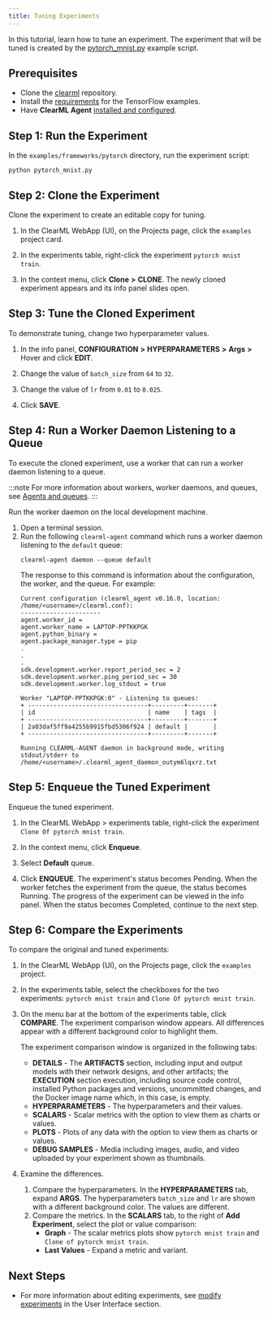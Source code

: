 ```yaml
---
title: Tuning Experiments
---
```


In this tutorial, learn how to tune an experiment. The experiment that will be tuned is created by the [pytorch_mnist.py](https://github.com/allegroai/clearml/blob/master/examples/frameworks/pytorch/pytorch_mnist.py) 
example script. 

## Prerequisites

* Clone the [clearml](https://github.com/allegroai/clearml) repository.
* Install the [requirements](https://github.com/allegroai/clearml/blob/master/examples/frameworks/tensorflow/requirements.txt) 
  for the TensorFlow examples.
* Have **ClearML Agent** [installed and configured](../../clearml_agent.md#installation).

## Step 1: Run the Experiment

In the `examples/frameworks/pytorch` directory, run the experiment script:

    python pytorch_mnist.py

## Step 2: Clone the Experiment

Clone the experiment to create an editable copy for tuning.

1. In the ClearML WebApp (UI), on the Projects page, click the `examples` project card.

1. In the experiments table, right-click the experiment `pytorch mnist train`.

1. In the context menu, click **Clone** **>** **CLONE**. The newly cloned experiment appears and its info panel slides open.

## Step 3: Tune the Cloned Experiment

To demonstrate tuning, change two hyperparameter values.

1. In the info panel, **CONFIGURATION** **>** **HYPERPARAMETERS** **>** **Args** **>** Hover and click **EDIT**.

1. Change the value of `batch_size` from `64` to `32`.

1. Change the value of `lr` from `0.01` to `0.025`.

1. Click **SAVE**.

## Step 4: Run a Worker Daemon Listening to a Queue

To execute the cloned experiment, use a worker that can run a worker daemon listening to a queue.

:::note
For more information about workers, worker daemons, and queues, see [Agents and queues](../../fundamentals/agents_and_queues.md).
:::

Run the worker daemon on the local development machine.
1. Open a terminal session.
1. Run the following `clearml-agent` command which runs a worker daemon listening to the `default` queue:
    ```
    clearml-agent daemon --queue default
    ```
    The response to this command is information about the configuration, the worker, and the queue. For example:
    ```
    Current configuration (clearml_agent v0.16.0, location: /home/<username>/clearml.conf):
    ----------------------
    agent.worker_id =
    agent.worker_name = LAPTOP-PPTKKPGK
    agent.python_binary =
    agent.package_manager.type = pip
    .
    .
    .
    sdk.development.worker.report_period_sec = 2
    sdk.development.worker.ping_period_sec = 30
    sdk.development.worker.log_stdout = true
        
    Worker "LAPTOP-PPTKKPGK:0" - Listening to queues:
    + ---------------------------------+---------+-------+
    | id                               | name    | tags  |
    + ---------------------------------+---------+-------+
    | 2a03daf5ff9a4255b9915fbd5306f924 | default |       |
    + ---------------------------------+---------+-------+
        
    Running CLEARML-AGENT daemon in background mode, writing stdout/stderr to /home/<username>/.clearml_agent_daemon_outym6lqxrz.txt
    ```
   
## Step 5: Enqueue the Tuned Experiment

Enqueue the tuned experiment.

1. In the ClearML WebApp > experiments table, right-click the experiment `Clone Of pytorch mnist train`.

1. In the context menu, click **Enqueue**.

1. Select **Default** queue. 
   
1. Click **ENQUEUE**. The experiment's status becomes Pending. When the worker fetches the experiment from the queue, 
   the status becomes Running. The progress of the experiment can be viewed in the info panel. When the status becomes 
   Completed, continue to the next step.

## Step 6: Compare the Experiments

To compare the original and tuned experiments:
1. In the ClearML WebApp (UI), on the Projects page, click the `examples` project.
1. In the experiments table, select the checkboxes for the two experiments: `pytorch mnist train` and `Clone Of pytorch mnist train`.
1. On the menu bar at the bottom of the experiments table, click **COMPARE**. The experiment comparison window appears. 
   All differences appear with a different background color to highlight them.

    The experiment comparison window is organized in the following tabs:
    * **DETAILS** - The **ARTIFACTS** section, including input and output models with their network designs, and other artifacts;
        the **EXECUTION** section execution, including source code control, installed Python packages and versions, 
      uncommitted changes, and the Docker image name which, in this case, is empty.
    * **HYPERPARAMETERS** - The hyperparameters and their values.
    * **SCALARS** - Scalar metrics with the option to view them as charts or values.
    * **PLOTS** - Plots of any data with the option to view them as charts or values.
    * **DEBUG SAMPLES** - Media including images, audio, and video uploaded by your experiment shown as thumbnails.
1. Examine the differences.
    1. Compare the hyperparameters. In the **HYPERPARAMETERS** tab, expand **ARGS**. The hyperparameters `batch_size` 
       and `lr` are shown with a different background color. The values are different.
    1. Compare the metrics. In the **SCALARS** tab, to the right of **Add Experiment**, select the plot or value comparison:
        * **Graph** - The scalar metrics plots show `pytorch mnist train` and `Clone of pytorch mnist train`.
        * **Last Values** - Expand a metric and variant.


## Next Steps

* For more information about editing experiments, see [modify experiments](../../webapp/webapp_exp_tuning.md#modifying-experiments) 
  in the User Interface section.